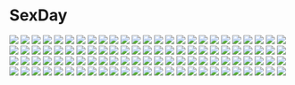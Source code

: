 # SexDay
![](https://konachan.com/jpeg/6fc796aef5952dbc63fad4286fa4a8b7/Konachan.com%20-%20195401%20hatsune_miku%20mivit%20monochrome%20vocaloid%20watermark.jpg)
![](https://konachan.com/image/8fd7a0030f6b489ab74bce9b875cf7e3/Konachan.com%20-%2070452%20hatsune_miku%20twintails%20vocaloid.jpg)
![](https://konachan.com/jpeg/7f593af49037f267ddc9a2ecf31bbd00/Konachan.com%20-%20275361%20fate_grand_order%20fate_%28series%29%20ibaraki_douji_%28fate%29%20ideolo%20shuten_douji_%28fate%29.jpg)
![](https://konachan.com/jpeg/5437c8744b7e4df3dbd80bb00c36a56e/Konachan.com%20-%20277467%20barefoot%20bed%20blush%20bow%20breasts%20cameltoe%20catgirl%20fang%20long_hair%20navel%20no_bra%20original%20painteen%20panties%20pink_hair%20ponytail%20tail%20topless%20underwear.jpg)
![](https://konachan.com/jpeg/2cf36173d5a86cbe12d0c958e1663ca5/Konachan.com%20-%20191773%20blush%20bow%20brown_hair%20cube%20game_cg%20green_eyes%20kantoku%20minagawa_yuuhi%20your_diary.jpg)
![](https://konachan.com/image/9582f6d26af62ff6c4d72e9173fd2db3/Konachan.com%20-%20111591%20animal_ears%20blush%20dress%20hat%20himorogi%20japanese_clothes%20red_eyes%20short_hair%20sword%20tail%20touhou%20tree%20weapon%20white_hair%20wolfgirl%20yasuyuki.jpg)
![](https://konachan.com/image/7aa12f66c24def982ce109fca5df6ac7/Konachan.com%20-%20133373%20cross%20dress%20feathers%20gloves%20gumi%20necklace%20nou%20vocaloid%20wings.jpg)
![](https://konachan.com/image/f72c37d0a12618ec47ea99e6088aba17/Konachan.com%20-%20188985%20aqua_eyes%20aqua_hair%20choker%20dress%20hatsune_miku%20long_hair%20moon%20necklace%20petals%20twintails%20vocaloid%20wristwear%20yama_chaka0w0.jpg)
![](https://konachan.com/image/04e2b8fa4da36cf9615ec198c0469986/Konachan.com%20-%20164930%20animal_ears%20black_hair%20blonde_hair%20bunnygirl%20foxgirl%20inaba_tewi%20kazami_karasu%20multiple_tails%20red_eyes%20short_hair%20tail%20touhou%20yakumo_ran%20yellow_eyes.jpg)
![](https://konachan.com/jpeg/73fc633ce350306fc4f2a5b59e974609/Konachan.com%20-%20175493%20animal_ears%20nopan%20original%20pink_hair%20syroh%20underboob%20water.jpg)
![](https://konachan.com/image/db4a0570d10581ef16b4c06824730126/Konachan.com%20-%20104957%202girls%20blue_eyes%20blue_hair%20clouds%20flowers%20long_hair%20miki_sayaka%20red_eyes%20red_hair%20sakura_kyouko%20school_uniform%20short_hair%20sky%20tears%20zerg.jpg)
![](https://konachan.com/image/9257f198a114293bdbacea6caa84f429/Konachan.com%20-%20134755%20all_male%20clouds%20hima_%28ab_gata%29%20kamui_gakupo%20male%20petals%20vocaloid.jpg)
![](https://konachan.com/image/7173f99e4d0d6f3ed22e04521e65859f/Konachan.com%20-%20101440%20aburisamon%20mahou_shoujo_madoka_magica%20miki_sayaka%20sakura_kyouko.jpg)
![](https://konachan.com/image/d22a55f3dd44565c5749ea2e21da0faa/Konachan.com%20-%20267141%20anthropomorphism%20bba1985%20black_hair%20breasts%20cleavage%20flowers%20long_hair%20mermaid%20original%20ribbons%20water%20yellow_eyes.jpg)
![](https://konachan.com/jpeg/86c067419d705fb74ca32bda62b7e1ef/Konachan.com%20-%20249791%20black_hair%20blush%20braids%20breasts%20dress%20long_hair%20muririn%20panties%20pantyhose%20scan%20spread_legs%20underwear.jpg)
![](https://konachan.com/image/150f976131eacfd5ffeccec5e62dbb67/Konachan.com%20-%20124996%20chibi%20game_cg%20pointed_ears%20suzukaze_no_melt%20suzu_%28suzukaze_no_melt%29%20tenmaso%20tsubaki_nazuna%20whirlpool.jpg)
![](https://konachan.com/image/74ece9a6166c81b47cd50e6be5aff209/Konachan.com%20-%20232983%20akasaai%20anthropomorphism%20blue_eyes%20blush%20breasts%20gloves%20gray_hair%20hat%20kantai_collection%20kneehighs%20long_hair%20skirt%20twintails%20uniform.jpg)
![](https://konachan.com/jpeg/506991ba277920f3bb23bab25f0efc77/Konachan.com%20-%2067515%20chibi%20esia_mariveninne%20feathers%20komone_ushio%20nude%20original%20water%20wet.jpg)
![](https://konachan.com/image/b9bc7e3bd13a54a75b9e47745de93340/Konachan.com%20-%20153537%20blonde_hair%20blush%20fairy%20lily_white%20long_hair%20lzh%20panties%20purple_eyes%20touhou%20underwear.jpg)
![](https://konachan.com/image/99812d5d0f551426d1cd6160c0080697/Konachan.com%20-%20260512%20bed%20blonde_hair%20blush%20breasts%20green_eyes%20inuyama_aoi%20long_hair%20navel%20nipples%20nksk%20nude%20ponytail%20pubic_hair%20sex%20spread_legs%20wet%20yuru_camp.jpg)
![](https://konachan.com/jpeg/75742dadc7397c94447ec628ba034333/Konachan.com%20-%20239888%20high_school_fleet%20thea_kruetzer%20tsuchii_%28ramakifrau%29%20wilhelmina_braunschweig_ingenol_friedeburg.jpg)
![](https://konachan.com/jpeg/94fbf50c65df1724664aa3adffb1eaeb/Konachan.com%20-%20273675%20blonde_hair%20boots%20bow%20braids%20breasts%20cleavage%20etsunami_kumita%20long_hair%20original%20ribbons.jpg)
![](https://konachan.com/jpeg/24e3b617366403e2ff072323a6697e83/Konachan.com%20-%20109266%20aneiro%20book%20computer%20game_cg%20nobody%20paper%20zoids.jpg)
![](https://konachan.com/jpeg/9975866df4ddc4a51e032f56144a38b6/Konachan.com%20-%20302469%20blue_eyes%20blush%20bubbles%20cropped%20kino_%28kino_konomi%29%20long_hair%20original%20scan%20thighhighs%20underwater%20water%20white_hair.jpg)
![](https://konachan.com/image/e48302eff0e618823bedecbd27bb0293/Konachan.com%20-%20139365%20black_hair%20blush%20bra%20breasts%20cleavage%20erect_nipples%20ikaruga%20long_hair%20navel%20open_shirt%20panties%20rip%40lip%20senran_kagura%20underwear.jpg)
![](https://konachan.com/image/0ffd781df16275817dcdf2517b4a94d8/Konachan.com%20-%20168041%20brown_eyes%20brown_hair%20clouds%20long_hair%20original%20ponytail%20sky%20swimsuit%20tachikwa_kousuke%20wet.jpg)
![](https://konachan.com/jpeg/775cd645fc2479e92dbee9e06cd50e1c/Konachan.com%20-%20145355%20breasts%20brown_hair%20censored%20dai_ni_ongakushitsu_e_youkoso%21%21%20game_cg%20itsushiro_miyabi%20long_hair%20navel%20nipples%20nude%20penis%20pussy%20sex.jpg)
![](https://konachan.com/jpeg/0cb47655658be978516b024019b5d130/Konachan.com%20-%20108836%20book%20breasts%20game_cg%20iizuki_tasuku%20kurokawa_sera%20lovely_x_cation%20nipples%20open_shirt%20panties%20short_hair%20underwear%20wet.jpg)
![](https://konachan.com/image/160099af40c671382bddadb9f45b5196/Konachan.com%20-%20124702%20aqua_hair%20barefoot%20blue_eyes%20candy%20chocolate%20food%20headphones%20lollipop%20long_hair%20phone%20pocky%20summer%20sunglasses%20thighhighs%20twintails%20vocaloid.jpg)
![](https://konachan.com/jpeg/aea05aae51df799480b6de036bc3791a/Konachan.com%20-%2076395%20chibi%20ichi_makoto%20macross%20macross_frontier%20male%20ranka_lee%20saotome_alto.jpg)
![](https://konachan.com/jpeg/8e84fb5ced9c4094e32efa18dc6dc1b4/Konachan.com%20-%20266797%20fate_grand_order%20fate_%28series%29%20komone_ushio%20oryou_%28fate%29.jpg)
![](https://konachan.com/jpeg/c5d9f682890de88a32eced188b3b6298/Konachan.com%20-%20272110%20anus%20bed%20breasts%20game_cg%20gloves%20gray_hair%20long_hair%20nipples%20purple_eyes%20pussy%20spread_legs%20spread_pussy%20tagme_%28artist%29%20thighhighs%20uncensored.jpg)
![](https://konachan.com/jpeg/8dd1b0d12dcd93d3e1befcf00277b73f/Konachan.com%20-%20274526%20ass%20blonde_hair%20blush%20breasts%20cameltoe%20ginhaha%20goblin_slayer%21%20guild_girl_%28goblin_slayer%21%29%20pantyhose%20ribbons%20skirt%20uniform%20yellow_eyes.jpg)
![](https://konachan.com/image/435d0521345fc7407fce5cac68d9c5af/Konachan.com%20-%2046560%20black_hair%20choushou_shifu%20flat_chest%20ikkitousen%20ikkitousen%7Egreat_guardians%7E%20long_hair%20nude%20onsen%20orange_eyes%20tagme_%28artist%29%20towel.jpg)
![](https://konachan.com/image/65ddc3afb51692d79d7daa44fb54abcf/Konachan.com%20-%2018743%20lucky_star%20takara_miyuki.jpg)
![](https://konachan.com/image/46828e4f7ec91e931cb803f6ecc2033d/Konachan.com%20-%20101351%20asakura_sakura%20barefoot%20bikini%20breasts%20cleavage%20long_hair%20original%20purple_hair%20swimsuit%20white.jpg)
![](https://konachan.com/jpeg/4543144c9d338d707227d85d2616b041/Konachan.com%20-%20188428%207th_dragon%207th_dragon_2020%20aqua_hair%20ayan%20blue_eyes%20choker%20hatsune_miku%20long_hair%20petals%20ribbons%20skirt%20thighhighs%20twintails%20vocaloid.jpg)
![](https://konachan.com/image/faa2198c94782cfa48c6b22f1e7eefb2/Konachan.com%20-%20144704%20black_hair%20brown_eyes%20brown_hair%20dress%20food%20fruit%20green_eyes%20long_hair%20moonhackle%20original%20ribbons%20scarf%20short_hair%20stars%20watermelon%20yellow_eyes.jpg)
![](https://konachan.com/jpeg/b5278c112e8b00fc0eb9141e2c3d7667/Konachan.com%20-%2031154%20code_geass%20kallen_stadtfeld%20red.jpg)
![](https://konachan.com/image/a3a387c5f6de4a26d0c34aab9f9f549d/Konachan.com%20-%2065771%20kagamine_len%20kagamine_rin%20male%20pirate%20vocaloid.jpg)
![](https://konachan.com/jpeg/0a0eae3948ee2f6775d690bd2473671c/Konachan.com%20-%20287887%20bikini%20blue_hair%20blush%20cameltoe%20cat_smile%20catgirl%20collar%20game_cg%20gloves%20grass%20group%20hat%20loli%20moukaku%20pink_hair%20shamu%20skirt%20sleeping%20swimsuit%20twintails.jpg)
![](https://konachan.com/image/fda56c3054361371b28ebdaf9cc7f16b/Konachan.com%20-%2075596%20animal_ears%20breasts%20kiriya_nozomi%20mayoi_neko_overrun%21%20navel%20nipples%20nude%20pussy%20serizawa_fumino%20sky%20tsuzuki_otome%20umenomori_chise%20uncensored.jpg)
![](https://konachan.com/jpeg/5049f2824a5de919d73b480249dc8b16/Konachan.com%20-%20277302%20animal_ears%20aqua_eyes%20book%20bunny%20game_console%20hoodie%20idolmaster%20idolmaster_million_live%21%20mochizuki_anna%20purple_hair%20shiokazunoko%20shorts.jpg)
![](https://konachan.com/image/9ef5979cf7b4253559d827783ccf7f20/Konachan.com%20-%20251436%20bou_nin%20brown_hair%20clouds%20dress%20long_hair%20original%20petals%20scenic%20sky.jpg)
![](https://konachan.com/image/a4fbdfcbf6e4ce71212f8ab595b74514/Konachan.com%20-%20305500%20aqua_eyes%20aqua_hair%20blush%20cameltoe%20christine_keturah%20gym_uniform%20headband%20iris_mysteria%21%20navel%20nipples%20no_bra%20see_through%20tenjou_ryuka%20twintails%20wet.jpg)
![](https://konachan.com/jpeg/b87b5bf5bcee0c051ee2b6bd3d176563/Konachan.com%20-%20297456%20ass%20at2.%20long_hair%20nopan%20purple_eyes%20purple_hair%20twintails%20vocaloid%20voiceroid%20white%20yuzuki_yukari.jpg)
![](https://konachan.com/image/a6e0e5e534ed1c55e49105cb29ba29d0/Konachan.com%20-%20145916%20autumn%20building%20clouds%20culture_japan%20nobody%20original%20pinakes%20scenic%20sky%20tree.jpg)
![](https://konachan.com/image/85921ee0196c94e9291bc9edeba49ff8/Konachan.com%20-%20141977%20blush%20breasts%20crying%20fujiwara_no_mokou%20long_hair%20nipples%20no_bra%20nopan%20open_shirt%20regura%20spread_legs%20tears%20touhou.jpg)
![](https://konachan.com/image/73dcb7672d03fba7daf8da4804b927b3/Konachan.com%20-%20107603%20amazon_%28dragon%27s_crown%29%20armor%20boots%20breasts%20cleavage%20dragon%27s_crown%20elf_%28dragon%27s_crown%29%20hat%20long_hair%20palch%20pointed_ears%20thighhighs.jpg)
![](https://konachan.com/jpeg/14bf5883e08a6559173d1de86ddd1b71/Konachan.com%20-%20104399%20btoor%20gumi%20nude%20space%20vocaloid%20wings.jpg)
![](https://konachan.com/jpeg/97dde74f63c2db7b81892818893b51f6/Konachan.com%20-%20138847%20bow%20brown_hair%20flowers%20hakurei_reimu%20japanese_clothes%20long_hair%20miko%20navel%20red_eyes%20skirt%20touhou%20water.jpg)
![](https://konachan.com/jpeg/403e0a4dcf4935878a90c587632f3fe0/Konachan.com%20-%20237788%20boots%20flowers%20mocha_%28cotton%29%20original%20rain%20reflection%20scenic%20signed%20tree%20umbrella%20water.jpg)
![](https://konachan.com/image/a6430119aa925c0dcedb1e91dc63f1a7/Konachan.com%20-%2020251%20anthropomorphism%20os-tan%20vista%20windows.jpg)
![](https://konachan.com/image/41c22163387fff604c21ff4b93333fbc/Konachan.com%20-%2027159%20fuuki-tan%20japanese_clothes%20miko.jpg)
![](https://konachan.com/image/56618197a27c8bad1ca7c7e84c5d2c31/Konachan.com%20-%2095656%20headband%20komeiji_satori%20pink_hair%20red_eyes%20skirt%20touhou.jpg)
![](https://konachan.com/jpeg/3920ea97c2a4d701132bc065e5a9c2d6/Konachan.com%20-%20144891%20blonde_hair%20blush%20game_cg%20imouto_no_katachi%20male%20mima_chimari%20mima_yukito%20school_uniform%20short_hair%20sphere%20sunset%20tagme_%28artist%29%20water.jpg)
![](https://konachan.com/jpeg/65aac1e0eea8f7ba02df15a2bfbe97a8/Konachan.com%20-%20199004%20aishan%20bow%20cameltoe%20gray%20long_hair%20navel%20panties%20pantyhose%20school_uniform%20see_through%20shirt_lift%20underboob%20underwear%20white_hair%20wink%20yellow_eyes.jpg)
![](https://konachan.com/image/86f4075b19326b229b01adc6c5a96928/Konachan.com%20-%2049446%20aqua_eyes%20aqua_hair%20bikini%20hatsune_miku%20long_hair%20suzui_narumi%20swimsuit%20twintails%20vocaloid%20wink.jpg)
![](https://konachan.com/jpeg/4158ba7a4021a99531b76a58db8bcf3e/Konachan.com%20-%20295954%20anthropomorphism%20brown_eyes%20brown_hair%20clouds%20earmuffs%20gloves%20hat%20key_kun%20lighthouse%20scarf%20school_uniform%20sky%20snow%20sunset%20waifu2x%20water.jpg)
![](https://konachan.com/jpeg/0172dc135f3ca06ff5143d0aa6f16e8a/Konachan.com%20-%2036261%20clannad%20fujibayashi_kyou%20fujibayashi_ryou%20furukawa_nagisa%20group%20ichinose_kotomi%20twins.jpg)
![](https://konachan.com/image/c274b0049c87446f18450b225ecb102d/Konachan.com%20-%2017796%20chinese_clothes%20chinese_dress%20dreamsoft%20panties%20tsurugi_hagane%20underwear.jpg)
![](https://konachan.com/jpeg/212a8b838d9b71b914cba9f807024d75/Konachan.com%20-%2060481%20black_hair%20cube%20game_cg%20kanekiyo_miwa%20long_hair%20natsu_no_ame%20nipples%20panties%20red_eyes%20segawa_rikako%20topless%20underwear%20undressing.jpg)
![](https://konachan.com/image/8648bc96a15a1cbcc9906d0a03369330/Konachan.com%20-%209279%20elwing%20pointed_ears%20shining_tears%20taka_tony.jpg)
![](https://konachan.com/jpeg/ef405dd03482e62db99da4927fa60bf8/Konachan.com%20-%20121574%20amanatsu_purin%20clouds%20game_cg%20hoshi_no_ouji-kun%20qp%3Aflapper%20sky%20tagme_%28artist%29%20water.jpg)
![](https://konachan.com/image/705f41663b270462a09fd41a51fcbc78/Konachan.com%20-%2053215%202girls%20breasts%20mitama_shinobi%20ninja%20ran_%28mitama_shinobi%29%20sarasa_%28mitama_shinobi%29%20taka_tony.jpg)
![](https://konachan.com/jpeg/475dfa7881a34dc62c881825c05b0a3f/Konachan.com%20-%20123797%20bomi%20breasts%20censored%20game_cg%20kajiki_hime%20molamola_software%20nipples%20nopan%20omae_no_pantsu_wa_nani-iro_da%21%20pussy.jpg)
![](https://konachan.com/jpeg/ff7f26e6f20b76818482933ec698fcb3/Konachan.com%20-%20231333%202girls%20aqua_hair%20blonde_hair%20boots%20breasts%20fire%20long_hair%20magic%20navel%20original%20sideboob%20sword%20thighhighs%20twintails%20water%20weapon%20yellow_eyes.jpg)
![](https://konachan.com/image/60156186312657f147d38948a76f3ae2/Konachan.com%20-%2032100%20true_tears%20yuasa_hiromi.jpg)
![](https://konachan.com/image/ae4a672154e48a754892b85af5c9ce8b/Konachan.com%20-%2025463%20chibi%20eureka%20eureka_seven%20holland_novak%20renton_thurston.jpeg)
![](https://konachan.com/image/e0821a83afe1234bee87f27a299310e0/Konachan.com%20-%20249013%20blonde_hair%20boots%20brown_eyes%20cape%20djeeta_%28granblue_fantasy%29%20gloves%20granblue_fantasy%20hat%20signed%20thighhighs%20villyane%20witch%20witch_hat.jpg)
![](https://konachan.com/image/d16ebd0d962b0c927444610a51bc950d/Konachan.com%20-%20157080%20bow%20hakurei_reimu%20japanese_clothes%20madyy%20miko%20navel%20touhou.jpg)
![](https://konachan.com/image/401d5e4fb96f31ba7f530729a9de8419/Konachan.com%20-%20219801%20abra%20arbok%20ditto%20doduo%20eevee%20ekans%20gloom%20golem%20goomy%20ho-oh%20hypno%20inkay%20jynx%20kabuto%20kakuna%20klefki%20krabby%20lugia%20mew%20muk%20onix%20paras%20seel%20staryu%20zapdos.jpg)
![](https://konachan.com/image/85d22d5922a86cb92cb656e69b4819e2/Konachan.com%20-%20282445%20animal_ears%20boots%20collar%20fate_%28series%29%20foxgirl%20gloves%20headdress%20long_hair%20maid%20makise_medaka%20pink_hair%20ponytail%20tail%20tamamo_cat%20thighhighs%20yellow_eyes.jpg)
![](https://konachan.com/jpeg/de08e05d6e6ae46965dfe960c7ffecd4/Konachan.com%20-%20284298%20brown_eyes%20brown_hair%20building%20city%20original%20rain%20school_uniform%20short_hair%20umbrella%20water%20watermark%20yu_ni_t.jpg)
![](https://konachan.com/image/652292a5bb74b6ab3a9d0bc1ebae5c66/Konachan.com%20-%2010993%20animal_ears%20bunnygirl%20catgirl%20hiraga_saito%20louise_fran%C3%A7oise_le_blanc_de_la_valli%C3%A8re%20siesta%20zero_no_tsukaima.jpg)
![](https://konachan.com/jpeg/40c80c1d22550eb06874213000935f2e/Konachan.com%20-%20282077%20aliasing%20animal_ears%20bell%20blush%20breasts%20brown_eyes%20fate_%28series%29%20foxgirl%20headdress%20japanese_clothes%20long_hair%20no_bra%20petals%20pink_hair%20signed%20xayux.jpg)
![](https://konachan.com/image/dc03f8fc2d45946af203eb5d7e23b394/Konachan.com%20-%20236849%20bed%20blue_hair%20fang%20flat_chest%20game_console%20gochuumon_wa_usagi_desu_ka%3F%20jouga_maya%20loli%20navel%20neki_%28wakiko%29%20panties%20short_hair%20underwear%20watermark.jpg)
![](https://konachan.com/jpeg/0155ba491790b6ed2f09d95e418fb065/Konachan.com%20-%20202249%20anthropomorphism%20blush%20boyogo%20braids%20grass%20japanese_clothes%20kantai_collection%20long_hair%20monochrome%20paper%20shigure_%28kancolle%29%20signed%20sketch%20yukata.jpg)
![](https://konachan.com/image/c9cbc3fdf88f5549380e85e07a9ccc1a/Konachan.com%20-%2087388%20black_hair%20book%20breasts%20gisyo%20hat%20nipples%20open_shirt%20red_eyes%20shameimaru_aya%20short_hair%20touhou.jpg)
![](https://konachan.com/image/c2d6bdd183f4146e8aad85050da0f736/Konachan.com%20-%20271987%20barefoot%20black_hair%20bow%20food%20original%20ponytail%20suzushiro_%28suzushiro333%29.jpg)
![](https://konachan.com/image/abaa12dab5213e8c03c1fad167d3bc71/Konachan.com%20-%20206066%20aqua_hair%20chibi%20guitar%20hatsune_miku%20headphones%20instrument%20long_hair%20red_flowers%20tattoo%20thighhighs%20twintails%20vocaloid.jpg)
![](https://konachan.com/jpeg/c6a391a5070b7de5421992e6390d1c44/Konachan.com%20-%20108521%20blonde_hair%20blue_eyes%20blush%20breasts%20game_cg%20hyper_highspeed_genius%20nipples%20panties%20sakura_windsor%20underwear%20windmill_%28company%29%20yukiwo.jpg)
![](https://konachan.com/image/d78096f02af15a6e6fe3d52d5a61c2b8/Konachan.com%20-%2065422%20bell_%28oppore_coppore%29%20blonde_hair%20flandre_scarlet%20headphones%20izayoi_sakuya%20red_eyes%20short_hair%20touhou%20vampire%20wings.jpg)
![](https://konachan.com/image/044b510517998a1b325d9f17776a80cc/Konachan.com%20-%2092287%20grass%20hat%20mystia_lorelei%20night%20pink_hair%20short_hair%20touhou%20water%20yellow_eyes.jpg)
![](https://konachan.com/jpeg/4321fb205fc26f8e90c52ead7938f2e8/Konachan.com%20-%2089876%20blue_eyes%20blue_hair%20blush%20game_cg%20hasekura_airi%20misaki_kurehito%20trumple%20ushinawareta_mirai_wo_motomete.jpg)
![](https://konachan.com/image/901c5fe307e98f53139798b422f0cfa6/Konachan.com%20-%2011916%20iwakura_lain%20serial_experiments_lain.jpg)
![](https://konachan.com/image/1b547ca838e0b344b3368cd77d4fc22c/Konachan.com%20-%20117166%20kazami_yuuka%20kuronekonero%20touhou.jpg)
![](https://konachan.com/image/63ecf64eff0eb83a6753e5be059e387a/Konachan.com%20-%20133401%20hagiwara_yukiho%20idolmaster.jpg)
![](https://konachan.com/jpeg/94255383a76bb74bd17bb22376f43b82/Konachan.com%20-%20195949%20blue_eyes%20brown_hair%20clouds%20game_cg%20hare_nochi_kitto_nanohana_biyori%20obara_karin%20pantyhose%20sakana%20short_hair%20skirt%20sky%20sunset%20tree.jpg)
![](https://konachan.com/jpeg/561bc3c960239f920bc371a53acbcd5b/Konachan.com%20-%20194789%20animal_ears%20blush%20bra%20brown_hair%20dog_days%20doggirl%20green_eyes%20long_hair%20megami%20navel%20panties%20pink_hair%20purple_eyes%20scan%20tail%20thighhighs%20underwear.jpg)
![](https://konachan.com/image/af93296a48f48bbc3e58c5e7be26f7ed/Konachan.com%20-%2019759%20fate_%28series%29%20fate_stay_night%20glasses%20tohsaka_rin%20type-moon.jpg)
![](https://konachan.com/image/10eb2622a01e3e0f807b0b6b07b39031/Konachan.com%20-%20115504%20gloves%20headphones%20ilolamai%20school_swimsuit%20swimsuit%20tagme%20twintails.jpg)
![](https://konachan.com/jpeg/04cfd8eacfe1c921bf3a7021a9c7fbfb/Konachan.com%20-%20277614%20bed%20blonde_hair%20blush%20cameltoe%20dress%20kiniro_mosaic%20kujou_karen%20long_hair%20minato_%28ojitan_gozaru%29%20panties%20sleeping%20underwear.jpg)
![](https://konachan.com/jpeg/1e2b71b2e3715fd964671f9e61d77e13/Konachan.com%20-%20168385%20aqua_eyes%20blush%20ishii_hisao%20michioka_airi%20pink_hair%20school_swimsuit%20school_uniform%20shoujo_shiniki_shoujo_tengoku%20swimsuit%20twintails%20undressing.jpg)
![](https://konachan.com/jpeg/7068d99d858b1d538f05498bea492e64/Konachan.com%20-%20219073%20blush%20breasts%20censored%20game_cg%20hoodie%20navel%20nipples%20penis%20pussy_juice%20red_eyes%20sex%20stockings%20store_manager%20studio_hilite%20sumisaki_yuzuna%20white_hair.jpg)
![](https://konachan.com/image/b02718802bc452f498eea4544694ea45/Konachan.com%20-%20214780%20andira_%28granblue_fantasy%29%20barefoot%20blonde_hair%20blush%20cameltoe%20clouds%20granblue_fantasy%20red_eyes%20saitou_teikoku%20sky%20staff%20tail.jpg)
![](https://konachan.com/image/a7d769e8966dd4948542e464336d2900/Konachan.com%20-%2095045%20blonde_hair%20cropped%20long_hair%20misaki_kurehito%20panties%20thighhighs%20underwear.jpg)
![](https://konachan.com/image/39ac0492a23f59cc3b58a7dc59ce6141/Konachan.com%20-%20285357%20aliasing%20aqua_eyes%20bikini%20breasts%20brown_hair%20butterfly%20choker%20cleavage%20himitsu_ro%20long_hair%20navel%20original%20swim_ring%20swimsuit%20water%20waterfall.jpg)
![](https://konachan.com/jpeg/22306a67ea56197eb07a81e10728c7cd/Konachan.com%20-%20233218%20aoyama_midori%20blonde_hair%20blue_eyes%20book%20giorgio_claes%20gochuumon_wa_usagi_desu_ka%3F%20grass%20leaves%20long_hair%20park%20scarf%20scenic%20skirt%20stairs%20tree.jpg)
![](https://konachan.com/image/9ac1ed1da7ee59f2c09d7e66d81b2f2e/Konachan.com%20-%2023727%20la_clown%20metal_gear.jpg)
